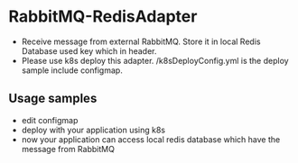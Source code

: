 # RabbitMQ-RedisAdapter

 * Receive message from external RabbitMQ. Store it in local Redis Database used key which in header.  
 * Please use k8s deploy this adapter. /k8sDeployConfig.yml is the deploy sample include configmap.  
 
## Usage samples
 * edit configmap
 * deploy with your application using k8s
 * now your application can access local redis database which have the message from RabbitMQ
 
 
 

